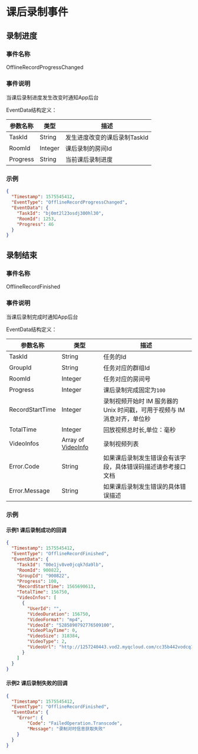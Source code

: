 # 课后录制事件


## 录制进度

### 事件名称

OfflineRecordProgressChanged

### 事件说明

当课后录制进度发生改变时通知App后台

EventData结构定义：

| 参数名称 | 类型    | 描述                         |
| -------- | ------- | ---------------------------- |
| TaskId   | String  | 发生进度改变的课后录制TaskId |
| RoomId   | Integer | 课后录制的房间Id             |
| Progress | String  | 当前课后录制进度             |

### 示例

```json
{
  "Timestamp": 1575545412,
  "EventType": "OfflineRecordProgressChanged",
  "EventData": {
    "TaskId": "bj0mt2l23osdj300hl30",
    "RoomId": 1253,
    "Progress": 46
  }
}
```

## 录制结束

### 事件名称

OfflineRecordFinished

### 事件说明

当课后录制完成时通知App后台

EventData结构定义：

| 参数名称        | 类型                                                                                  | 描述                                                                                                                                                        |
| --------------- | ------------------------------------------------------------------------------------- | ----------------------------------------------------------------------------------------------------------------------------------------------------------- |
| TaskId          | String                                                                                | 任务的Id                                                                                                                                                    |
| GroupId         | String                                                                                | 任务对应的群组Id                                                                                                                                            |
| RoomId          | Integer                                                                               | 任务对应的房间号                                                                                                                                            |
| Progress        | Integer                                                                               | 课后录制完成固定为`100`                                                                                                                                     |
| RecordStartTime | Integer                                                                               | 录制视频开始时 IM 服务器的 Unix 时间戳，可用于视频与 IM 消息对齐，单位秒                                                                                    |
| TotalTime       | Integer                                                                               | 回放视频总时长,单位：毫秒                                                                                                                                   |
| VideoInfos      | Array of [VideoInfo](https://cloud.tencent.com/document/product/1137/40068#VideoInfo) | 录制视频列表                                                                                                                                                |
| Error.Code    | String  | 如果课后录制发生错误会有该字段，具体错误码描述请参考接口文档 |
| Error.Message | String  | 如果课后录制发生错误的具体错误描述                                                                                                     |

### 示例

#### 示例1 课后录制成功的回调

```json
{
  "Timestamp": 1575545412,
  "EventType": "OfflineRecordFinished",
  "EventData": {
    "TaskId": "00e1jv8ve0jcqk7da9lb",
    "RoomId": 900822,
    "GroupId": "900822",
    "Progress": 100,
    "RecordStartTime": 1565690613,
    "TotalTime": 156750,
    "VideoInfos": [
      {
        "UserId": "",
        "VideoDuration": 156750,
        "VideoFormat": "mp4",
        "VideoId": "5285890792776509100",
        "VideoPlayTime": 0,
        "VideoSize": 318384,
        "VideoType": 2,
        "VideoUrl": "http://1257240443.vod2.myqcloud.com/cc35b442vodcq1257240443/video.mp4"
      }
    ]
  }
}
```

#### 示例2 课后录制失败的回调

```json
{
  "Timestamp": 1575545412,
  "EventType": "OfflineRecordFinished",
  "EventData": {
    "Error": {
        "Code": "FailedOperation.Transcode",
        "Message": "录制对时信息获取失败"
    }
  }
}
```

